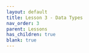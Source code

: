 ```yaml
---
layout: default
title: Lesson 3 - Data Types
nav_order: 3
parent: Lessons
has_children: true
blank: true
---
```

<!-- 
Suppose you had multiple lessons, but one lesson is particularly long. 
If you want to split up a lesson into sub-lessons, use this parent lesson template. It looks and functions a lot like the lessonsPage page, however it's meant for one lesson.
-->